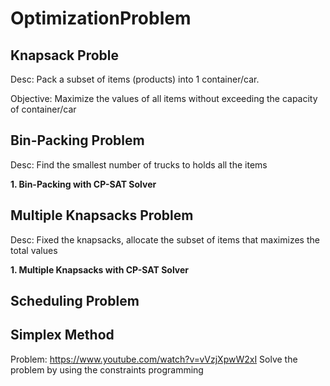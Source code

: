 # OptimizationProblem

## Knapsack Proble
Desc: Pack a subset of items (products) into 1 container/car. 

Objective: Maximize the values of all items without exceeding the capacity of container/car

## Bin-Packing Problem
Desc: Find the smallest number of trucks to holds all the items 

**1. Bin-Packing with CP-SAT Solver**

## Multiple Knapsacks Problem
Desc: Fixed the knapsacks, allocate the subset of items that maximizes the total values

**1. Multiple Knapsacks with CP-SAT Solver**

## Scheduling Problem



## Simplex  Method 
Problem: https://www.youtube.com/watch?v=vVzjXpwW2xI 
Solve the problem by using the constraints programming